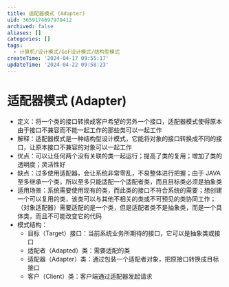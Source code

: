 ```yaml
---
title: 适配器模式 (Adapter)
uid: 3659174697979412
archived: false
aliases: []
categories: []
tags:
  - 计算机/设计模式/GoF设计模式/结构型模式
createTime: '2024-04-17 09:55:17'
updateTime: '2024-04-22 09:58:23'
---
```


# 适配器模式 (Adapter)

- 定义：将一个类的接口转换成客户希望的另外一个接口，适配器模式使得原本由于接口不兼容而不能一起工作的那些类可以一起工作
- 解释：适配器模式是一种结构型设计模式，它能将对象的接口转换成不同的接口，让原本接口不兼容的对象可以一起工作
- 优点：可以让任何两个没有关联的类一起运行；提高了类的复用；增加了类的透明度；灵活性好
- 缺点：过多使用适配器，会让系统非常零乱，不易整体进行把握；由于 JAVA 至多继承一个类，所以至多只能适配一个适配者类，而且目标类必须是抽象类
- 适用场景：系统需要使用现有的类，而此类的接口不符合系统的需要；想创建一个可以复用的类，该类可以与其他不相关的类或不可预见的类协同工作；（对象适配器）需要适配的是一个类，但是适配者类不是抽象类，而是一个具体类，而且不可能改变它的代码
- 模式结构：
  - 目标（Target）接口：当前系统业务所期待的接口，它可以是抽象类或接口
  - 适配者（Adapted）类：需要适配的类
  - 适配器（Adapter）类：通过包装一个适配者对象，把原接口转换成目标接口
  - 客户（Client）类：客户端通过适配器发起请求
